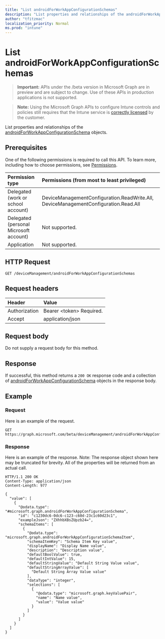 ```yaml
---
title: "List androidForWorkAppConfigurationSchemas"
description: "List properties and relationships of the androidForWorkAppConfigurationSchema objects."
author: "tfitzmac"
localization_priority: Normal
ms.prod: "intune"
---
```


# List androidForWorkAppConfigurationSchemas

> **Important:** APIs under the /beta version in Microsoft Graph are in preview and are subject to change. Use of these APIs in production applications is not supported.

> **Note:** Using the Microsoft Graph APIs to configure Intune controls and policies still requires that the Intune service is [correctly licensed](https://go.microsoft.com/fwlink/?linkid=839381) by the customer.

List properties and relationships of the [androidForWorkAppConfigurationSchema](../resources/intune-androidforwork-androidforworkappconfigurationschema.md) objects.
## Prerequisites
One of the following permissions is required to call this API. To learn more, including how to choose permissions, see [Permissions](/graph/permissions-reference).

|Permission type|Permissions (from most to least privileged)|
|:---|:---|
|Delegated (work or school account)|DeviceManagementConfiguration.ReadWrite.All, DeviceManagementConfiguration.Read.All|
|Delegated (personal Microsoft account)|Not supported.|
|Application|Not supported.|

## HTTP Request
<!-- {
  "blockType": "ignored"
}
-->
``` http
GET /deviceManagement/androidForWorkAppConfigurationSchemas
```

## Request headers
|Header|Value|
|:---|:---|
|Authorization|Bearer &lt;token&gt; Required.|
|Accept|application/json|

## Request body
Do not supply a request body for this method.

## Response
If successful, this method returns a `200 OK` response code and a collection of [androidForWorkAppConfigurationSchema](../resources/intune-androidforwork-androidforworkappconfigurationschema.md) objects in the response body.

## Example
### Request
Here is an example of the request.
``` http
GET https://graph.microsoft.com/beta/deviceManagement/androidForWorkAppConfigurationSchemas
```

### Response
Here is an example of the response. Note: The response object shown here may be truncated for brevity. All of the properties will be returned from an actual call.
``` http
HTTP/1.1 200 OK
Content-Type: application/json
Content-Length: 977

{
  "value": [
    {
      "@odata.type": "#microsoft.graph.androidForWorkAppConfigurationSchema",
      "id": "c1230dc6-0dc6-c123-c60d-23c1c60d23c1",
      "exampleJson": "ZXhhbXBsZUpzb24=",
      "schemaItems": [
        {
          "@odata.type": "microsoft.graph.androidForWorkAppConfigurationSchemaItem",
          "schemaItemKey": "Schema Item Key value",
          "displayName": "Display Name value",
          "description": "Description value",
          "defaultBoolValue": true,
          "defaultIntValue": 15,
          "defaultStringValue": "Default String Value value",
          "defaultStringArrayValue": [
            "Default String Array Value value"
          ],
          "dataType": "integer",
          "selections": [
            {
              "@odata.type": "microsoft.graph.keyValuePair",
              "name": "Name value",
              "value": "Value value"
            }
          ]
        }
      ]
    }
  ]
}
```





